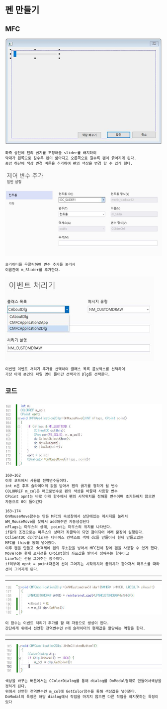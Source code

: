 # 펜 만들기
## MFC
![1](img/img2/penMFC.JPG)
```
좌측 상단에 펜의 굵기를 조정해줄 slider를 배치하여
막대가 왼쪽으로 갈수록 펜이 얇아지고 오른쪽으로 갈수록 펜이 굵어지게 된다.
중앙 하단에 색상 변경 버튼을 추가하여 펜의 색상을 변경 할 수 있게 했다.
```
![1](img/img2/slidervar.JPG)
```
슬라이더를 우클릭하여 변수 추가를 눌러서
이름칸에 m_Slider를 추가한다.
```
![1](img/img2/sliderEvent.JPG)
```
이번엔 이벤트 처리기 추가를 선택하여 클래스 목록 콤보박스를 선택하여
가장 아래 본인의 파일 명이 들어간 선택지의 Dlg를 선택한다.
```
## 코드
![1](img/img2/penCode1.JPG)
---
```
160~162
이후 코드에서 사용할 전역변수들이다.
int n은 추후 슬라이더의 값을 받아서 펜의 굵기를 정하게 될 변수
COLORREF m_col은 매크로변수로 펜의 색상을 바꿀때 사용할 변수
CPoint opnt는 바로 아래 함수에서 펜의 시작위치를 정해줄 변수이며 초기화하지 않으면
자동으로 0이 들어간다
```
```
163~174
OnMouseMove함수는 만든 MFC의 속성창에서 상단에있는 메시지를 눌러서
WM_MouseMove를 찾아서 add해주면 자동생성된다
nFlags는 마우스의 상태, point는 마우스의 위치를 나타낸다.
if문의 조건으로는 마우스의 상태가 좌클릭이 되면 참이되어 아래 문장이 실행된다.
CClientDC dc(this)는 디바이스 컨택스트 객체 dc를 만들어서 현재 만들고있는
MFC를 this를 통해 넣어줬다.
이후 펜을 만들고 dc객체에 펜의 주소값을 넣어서 MFC전체 창에 펜을 사용할 수 있게 했다.
MoveTo는 현재 포지션을 CPoint형의 좌표값을 받아서 정해주는 함수이고
LineTo는 선을 그어주는 함수이다.
if외부에 opnt = point때문에 선이 그어지는 시작위치와 끝위치가 같아져서 마우스를 따라
선이 그어지게 된다.

```
---
---
![1](img/img2/penCode2.JPG)
```
이 함수는 이벤트 처리기 추가를 할 때 자동으로 생성이 된다.
간단하게 위에서 선언한 전역변수인 n에 슬라이더의 현재값을 할당하는 역할을 한다.
```
---
---
![1](img/img2/penCode3.JPG)
```
색상을 바꾸는 버튼에서는 CColorDialog를 통해 dialog를 DoModal형태로 만들어서색상을
정하게 된다.
위에서 선언한 전역변수인 m_col에 GetColor함수를 통해 색상값을 넣어준다.
DoModal의 특징은 해당 dialog에서 작업을 마치지 않으면 다른 작업을 하지못하는 특징이 있다
```

